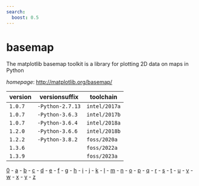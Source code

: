 ```yaml
---
search:
  boost: 0.5
---
```

# basemap

The matplotlib basemap toolkit is a library for plotting 2D data on maps in Python

*homepage*: <http://matplotlib.org/basemap/>

version | versionsuffix | toolchain
--------|---------------|----------
``1.0.7`` | ``-Python-2.7.13`` | ``intel/2017a``
``1.0.7`` | ``-Python-3.6.3`` | ``intel/2017b``
``1.0.7`` | ``-Python-3.6.4`` | ``intel/2018a``
``1.2.0`` | ``-Python-3.6.6`` | ``intel/2018b``
``1.2.2`` | ``-Python-3.8.2`` | ``foss/2020a``
``1.3.6`` |  | ``foss/2022a``
``1.3.9`` |  | ``foss/2023a``

[0](../0/index.md) - [a](../a/index.md) - [b](../b/index.md) - [c](../c/index.md) - [d](../d/index.md) - [e](../e/index.md) - [f](../f/index.md) - [g](../g/index.md) - [h](../h/index.md) - [i](../i/index.md) - [j](../j/index.md) - [k](../k/index.md) - [l](../l/index.md) - [m](../m/index.md) - [n](../n/index.md) - [o](../o/index.md) - [p](../p/index.md) - [q](../q/index.md) - [r](../r/index.md) - [s](../s/index.md) - [t](../t/index.md) - [u](../u/index.md) - [v](../v/index.md) - [w](../w/index.md) - [x](../x/index.md) - [y](../y/index.md) - [z](../z/index.md)

